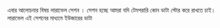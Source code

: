 এবার আলোচনার বিষয় লারাভেল সেশন । সেশন হচ্ছে আমরা যদি টেমপরারি কোন ডাটা স্টোর করে রাখতে চাই। লারাভেল এই সেশনের মাধ্যমে ইউজারের ডাটা

